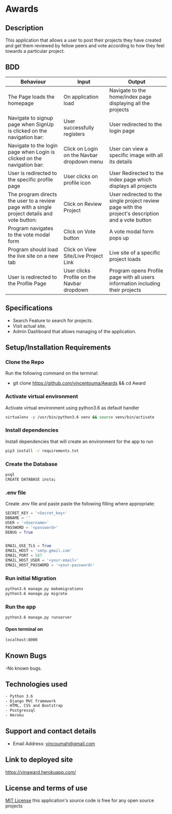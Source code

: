 # Awards


## Description
This application that allows a user to post their projects they have created and get them reviewed by fellow peers and vote according to how they feel towards a particular project.
## BDD
| Behaviour                                                                   | Input                                        | Output                                                              |
|-----------------------------------------------------------------------------|----------------------------------------------|---------------------------------------------------------------------|
|  The Page loads the homepage                                                |  On application load                         |  Navigate to the home/index page displaying all the projects        |
|  Navigate to signup page when SignUp is clicked on the navigation bar:      |  User successfully registers                 |  User redirected to the login page                                  |
|  Navigate to the login page when Login is clicked on the navigation bar:    |  Click on Login on the Navbar dropdown menu  |  User can view a specific image with all its details                |
|  User is redirected to the specific profile page                            |  User clicks on profile icon                 |  User Redirected to the index page which displays all projects      |
|  The program directs the user to a review page with a single project details and vote button: 	|  Click on Review Project 	|  User redirected to the single project review page with the project's description and a vote button|
|  Program navigates to the vote modal form 	                              |  Click on Vote button 	                     |  A vote modal form pops up                                          |
|  Program should load the live site on a new tab 	                          |  Click on View Site/Live Project Link       	|  Live site of a specific project loads                           |
|  User is redirected to the Profile Page                                  	|  User clicks Profile on the Navbar dropdown   	|  Program opens Profile page with all users information including their projects   |



## Specifications
- Search Feature to search for projects.
- Visit actual site.
- Admin Dashboard that allows managing of the application.


## Setup/Installation Requirements

### Clone the Repo
Run the following command on the terminal:
- git clone https://github.com/vincentouma/Awards && cd Award

### Activate virtual environment

Activate virtual environment using python3.6 as default handler

```sh
virtualenv -p /usr/bin/python3.6 venv && source venv/bin/activate
```

### Install dependencies

Install dependencies that will create an environment for the app to run

```sh
pip3 install -r requirements.txt
```

### Create the Database

```sh
psql
CREATE DATABASE insta;
```

### .env file
Create .env file and paste paste the following filling where appropriate:

```python
SECRET_KEY = '<Secret_key>'
DBNAME = ''
USER = '<Username>'
PASSWORD = '<password>'
DEBUG = True


EMAIL_USE_TLS = True
EMAIL_HOST = 'smtp.gmail.com'
EMAIL_PORT = 587
EMAIL_HOST_USER = '<your-email>'
EMAIL_HOST_PASSWORD = '<your-password>'
```

### Run initial Migration
```sh
python3.6 manage.py makemigrations
python3.6 manage.py migrate
```

### Run the app
```sh
python3.6 manage.py runserver
```
#### Open terminal on
```sh
localhost:8000
```

## Known Bugs
  -No known bugs.  

## Technologies used

```sh
- Python 3.6
- Django MVC framework
- HTML, CSS and Bootstrap
- Postgressql
- Heroku
```

## Support and contact details
 - Email Address: vincoumah@gmail.com

## Link to deployed site
  https://vinaward.herokuapp.com/


## License and terms of use

[MIT License](license) this application's source code is free for any open source projects


